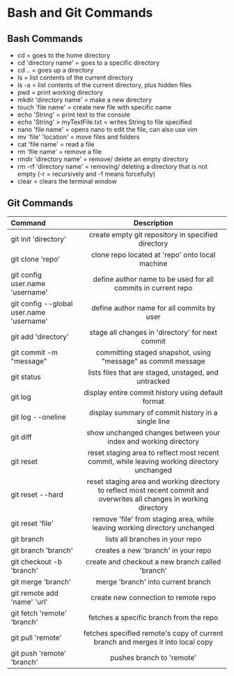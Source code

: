 # **Bash and Git Commands**
## Bash Commands

- cd = goes to the home directory
- cd 'directory name' = goes to a specific directory
- cd .. = goes up a directory
- ls = list contents of the current directory
- ls -a = list contents of the current directory, plus hidden files
- pwd = print working directory
- mkdir 'directory name' = make a new directory
- touch 'file name' = create new file with specific name
- echo 'String' = print text to the console
- echo 'String' > myTextFile.txt = writes String to file specified
- nano 'file name' = opens nano to edit the file, can also use vim
- mv 'file' 'location' = move files and folders
- cat 'file name' = read a file
- rm 'file name' = remove a file
- rmdir 'directory name' = remove/ delete an empty directory
- rm -rf 'directory name' = removing/ deleting a directory that is not empty (-r = recursively and -f means forcefully)
- clear = clears the terminal window

## **Git Commands**

| Command     | Description |
| :---        |    :----:   |
| git init 'directory'      |  create empty git repository in specified directory      | 
| git clone 'repo'  | clone repo located at 'repo' onto local machine        | 
| git config user.name 'username'      |  define author name to be used for all commits in current repo      | 
| git config --global user.name 'username'      |  define author name for all commits by user      | 
| git add 'directory'  | stage all changes in 'directory' for next commit        | 
| git commit -m "message"  | committing staged snapshot, using "message" as commit message  | 
| git status | lists files that are staged, unstaged, and untracked        | 
| git log      |  display entire commit history using default format     | 
| git log --oneline     |  display summary of commit history in a single line     | 
| git diff | show unchanged changes between your index and working directory        |
| git reset | reset staging area to reflect most recent commit, while leaving working directory unchanged      |
| git reset --hard | reset staging area and working directory to reflect most recent commit and overwrites all changes in working directory     |
| git reset 'file'      |  remove 'file' from staging area, while leaving working directory unchanged    | 
| git branch | lists all branches in your repo      |
| git branch 'branch'| creates a new 'branch' in your repo      |
| git checkout -b 'branch' | create and checkout a new branch called 'branch'     |
| git merge 'branch'      |  merge 'branch' into current branch    | 
| git remote add 'name' 'url' | create new connection to remote repo      |
| git fetch 'remote' 'branch' | fetches a specific branch from the repo      |
| git pull 'remote' | fetches specified remote's copy of current branch and merges it into local copy     |
| git push 'remote' 'branch'      |  pushes branch to 'remote'    | 

